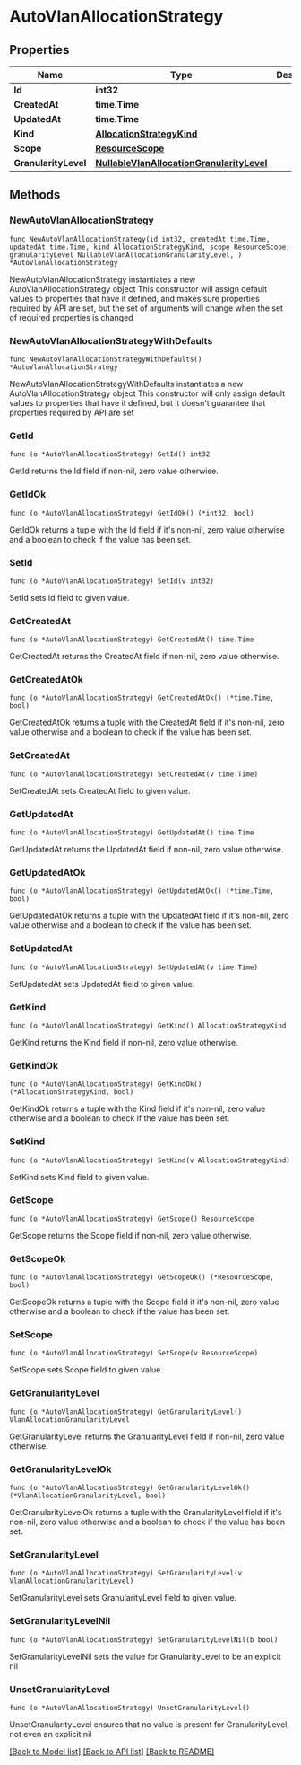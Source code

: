 # AutoVlanAllocationStrategy

## Properties

Name | Type | Description | Notes
------------ | ------------- | ------------- | -------------
**Id** | **int32** |  | 
**CreatedAt** | **time.Time** |  | 
**UpdatedAt** | **time.Time** |  | 
**Kind** | [**AllocationStrategyKind**](AllocationStrategyKind.md) |  | 
**Scope** | [**ResourceScope**](ResourceScope.md) |  | 
**GranularityLevel** | [**NullableVlanAllocationGranularityLevel**](VlanAllocationGranularityLevel.md) |  | 

## Methods

### NewAutoVlanAllocationStrategy

`func NewAutoVlanAllocationStrategy(id int32, createdAt time.Time, updatedAt time.Time, kind AllocationStrategyKind, scope ResourceScope, granularityLevel NullableVlanAllocationGranularityLevel, ) *AutoVlanAllocationStrategy`

NewAutoVlanAllocationStrategy instantiates a new AutoVlanAllocationStrategy object
This constructor will assign default values to properties that have it defined,
and makes sure properties required by API are set, but the set of arguments
will change when the set of required properties is changed

### NewAutoVlanAllocationStrategyWithDefaults

`func NewAutoVlanAllocationStrategyWithDefaults() *AutoVlanAllocationStrategy`

NewAutoVlanAllocationStrategyWithDefaults instantiates a new AutoVlanAllocationStrategy object
This constructor will only assign default values to properties that have it defined,
but it doesn't guarantee that properties required by API are set

### GetId

`func (o *AutoVlanAllocationStrategy) GetId() int32`

GetId returns the Id field if non-nil, zero value otherwise.

### GetIdOk

`func (o *AutoVlanAllocationStrategy) GetIdOk() (*int32, bool)`

GetIdOk returns a tuple with the Id field if it's non-nil, zero value otherwise
and a boolean to check if the value has been set.

### SetId

`func (o *AutoVlanAllocationStrategy) SetId(v int32)`

SetId sets Id field to given value.


### GetCreatedAt

`func (o *AutoVlanAllocationStrategy) GetCreatedAt() time.Time`

GetCreatedAt returns the CreatedAt field if non-nil, zero value otherwise.

### GetCreatedAtOk

`func (o *AutoVlanAllocationStrategy) GetCreatedAtOk() (*time.Time, bool)`

GetCreatedAtOk returns a tuple with the CreatedAt field if it's non-nil, zero value otherwise
and a boolean to check if the value has been set.

### SetCreatedAt

`func (o *AutoVlanAllocationStrategy) SetCreatedAt(v time.Time)`

SetCreatedAt sets CreatedAt field to given value.


### GetUpdatedAt

`func (o *AutoVlanAllocationStrategy) GetUpdatedAt() time.Time`

GetUpdatedAt returns the UpdatedAt field if non-nil, zero value otherwise.

### GetUpdatedAtOk

`func (o *AutoVlanAllocationStrategy) GetUpdatedAtOk() (*time.Time, bool)`

GetUpdatedAtOk returns a tuple with the UpdatedAt field if it's non-nil, zero value otherwise
and a boolean to check if the value has been set.

### SetUpdatedAt

`func (o *AutoVlanAllocationStrategy) SetUpdatedAt(v time.Time)`

SetUpdatedAt sets UpdatedAt field to given value.


### GetKind

`func (o *AutoVlanAllocationStrategy) GetKind() AllocationStrategyKind`

GetKind returns the Kind field if non-nil, zero value otherwise.

### GetKindOk

`func (o *AutoVlanAllocationStrategy) GetKindOk() (*AllocationStrategyKind, bool)`

GetKindOk returns a tuple with the Kind field if it's non-nil, zero value otherwise
and a boolean to check if the value has been set.

### SetKind

`func (o *AutoVlanAllocationStrategy) SetKind(v AllocationStrategyKind)`

SetKind sets Kind field to given value.


### GetScope

`func (o *AutoVlanAllocationStrategy) GetScope() ResourceScope`

GetScope returns the Scope field if non-nil, zero value otherwise.

### GetScopeOk

`func (o *AutoVlanAllocationStrategy) GetScopeOk() (*ResourceScope, bool)`

GetScopeOk returns a tuple with the Scope field if it's non-nil, zero value otherwise
and a boolean to check if the value has been set.

### SetScope

`func (o *AutoVlanAllocationStrategy) SetScope(v ResourceScope)`

SetScope sets Scope field to given value.


### GetGranularityLevel

`func (o *AutoVlanAllocationStrategy) GetGranularityLevel() VlanAllocationGranularityLevel`

GetGranularityLevel returns the GranularityLevel field if non-nil, zero value otherwise.

### GetGranularityLevelOk

`func (o *AutoVlanAllocationStrategy) GetGranularityLevelOk() (*VlanAllocationGranularityLevel, bool)`

GetGranularityLevelOk returns a tuple with the GranularityLevel field if it's non-nil, zero value otherwise
and a boolean to check if the value has been set.

### SetGranularityLevel

`func (o *AutoVlanAllocationStrategy) SetGranularityLevel(v VlanAllocationGranularityLevel)`

SetGranularityLevel sets GranularityLevel field to given value.


### SetGranularityLevelNil

`func (o *AutoVlanAllocationStrategy) SetGranularityLevelNil(b bool)`

 SetGranularityLevelNil sets the value for GranularityLevel to be an explicit nil

### UnsetGranularityLevel
`func (o *AutoVlanAllocationStrategy) UnsetGranularityLevel()`

UnsetGranularityLevel ensures that no value is present for GranularityLevel, not even an explicit nil

[[Back to Model list]](../README.md#documentation-for-models) [[Back to API list]](../README.md#documentation-for-api-endpoints) [[Back to README]](../README.md)


